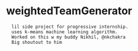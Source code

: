 # weightedTeamGenerator
      lil side project for progressive internship.
      uses k-means machine learning algorithm.
      Worked on this w my buddy Nikhil, @nkchakra
      Big shoutout to him
